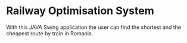 # Railway Optimisation System


With this JAVA Swing application the user can find the shortest and the cheapest route by train in Romania.


